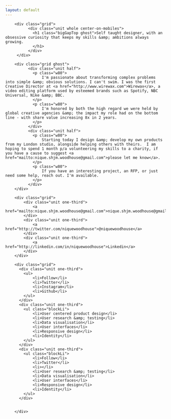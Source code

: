 ```yaml
---
layout: default
---
```


<div class="wider DeepBlueToBrightPurp">


		<div class="grid">
		      <div class="unit whole center-on-mobiles">
		        <h1 class="bigGapTop ghost">Self taught designer, with an obsessive curiosity that keeps my skills &amp; ambitions always growing. 
		        </h1>
		      </div>
		 </div>

		<div class="grid ghost">
		      <div class="unit half">
		        <p class="w80">
		        	I'm passionate about transforming complex problems into simple &amp; obvious solutions. I can't swim. I was the first Creative Director at <a href="http://www.wirewax.com">Wirewax</a>, a video editing platform used by esteemed brands such as Spotify, NBC Universal, Nike &amp; BBC.  
				</p>
				<p class="w80">
		        	I'm honored by both the high regard we were held by global creative agencies &amp; the impact my role had on the bottom line - with share value increasing 8x in 2 years. 
		        </p>
		      </div>
		      <div class="unit half">
		        <p class="w80">
		        	Starting today I design &amp; develop my own products from my London studio, alongside helping others with theirs.  I am hoping to spend 1 month p/a volunteering my skills to a charity, if you have a cause to suggest <a href="mailto:nique.shjm.woodhouse@gmail.com">please let me know</a>.
		        </p>
		        <p class="w80">
		        	If you have an interesting project, an RFP, or just need some help, reach out. I'm available. 
		        </p>
		      </div>
		</div>		 

		<div class="grid">
			<div class="unit one-third">
				<a href="mailto:nique.shjm.woodhouse@gmail.com">nique.shjm.woodhouse@gmail.com</a>
			</div>
			<div class="unit one-third">
				<a href="http://twitter.com/niquewoodhouse">@niquewoodhouse</a>
			</div>
			<div class="unit one-third">
				<a href="http://linkedin.com/in/niquewoodhouse">Linkedin</a>
			</div>						
		</div>		

		<div class="grid">
	      <div class="unit one-third">
	      	<ul>
		        <li>Follow</li>
		        <li>Twitter</li>
		        <li>Instagram</li>
		        <li>Github</li>
		    </ul>    
	      </div>
	      <div class="unit one-third">
	        <ul class="blockLi">
	        	<li>User centered product design</li>
	        	<li>User research &amp; testing</li>
	        	<li>Data visualisation</li>
	        	<li>User interfaces</li>
	        	<li>Responsive design</li>
	        	<li>Identity</li>
	        </ul>
	      </div>
	      <div class="unit one-third">
	        <ul class="blockLi">
	        	<li>Follow</li>
	        	<li>Twitter</li>
	        	<li></li>
	        	<li>User research &amp; testing</li>
	        	<li>Data visualisation</li>
	        	<li>User interfaces</li>
	        	<li>Responsive design</li>
	        	<li>Identity</li>
	        </ul>
	      </div>


	    </div>

</div>		